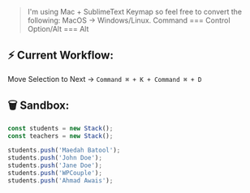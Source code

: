 > I'm using Mac + SublimeText Keymap so feel free to convert the following:
> MacOS         →     Windows/Linux.
> Command      ===    Control
> Option/Alt   ===    Alt


## ⚡ Current Workflow:

Move Selection to Next     →     `Command ⌘ + K + Command ⌘ + D`


## 🗑 Sandbox:

```js
const students = new Stack();
const teachers = new Stack();

students.push('Maedah Batool');
students.push('John Doe');
students.push('Jane Doe');
students.push('WPCouple');
students.push('Ahmad Awais');
```
